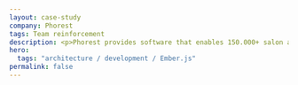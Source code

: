 ```yaml
---
layout: case-study
company: Phorest
tags: Team reinforcement
description: <p>Phorest provides software that enables 150.000+ salon and spa professionals worldwide to manage and market their businesses.</p><p>When they aimed to migrate their existing Java based product to the web, they reached out to Mainmatter for support with architecting and accelerating that transition.</p>
hero:
  tags: "architecture / development / Ember.js"
permalink: false
---
```

